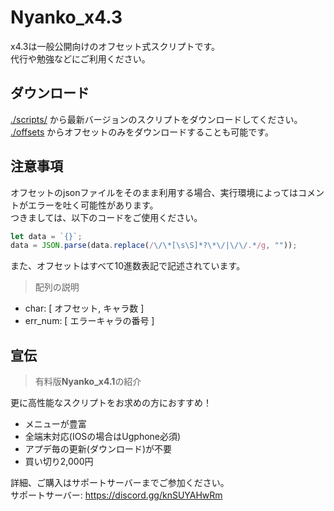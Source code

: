 # Nyanko_x4.3
x4.3は一般公開向けのオフセット式スクリプトです。  
代行や勉強などにご利用ください。  

## ダウンロード
[./scripts/](https://github.com/Rento055/x4.3/tree/main/scripts) から最新バージョンのスクリプトをダウンロードしてください。  
[./offsets](https://github.com/Rento055/x4.3/tree/main/offsets) からオフセットのみをダウンロードすることも可能です。  

## 注意事項  
オフセットのjsonファイルをそのまま利用する場合、実行環境によってはコメントがエラーを吐く可能性があります。  
つきましては、以下のコードをご使用ください。
```js
let data = `{}`;
data = JSON.parse(data.replace(/\/\*[\s\S]*?\*\/|\/\/.*/g, ""));
```
また、オフセットはすべて10進数表記で記述されています。  
> 配列の説明  

- char: [ オフセット, キャラ数 ]  
- err_num: [ エラーキャラの番号 ]  
## 宣伝
> 有料版**Nyanko_x4.1**の紹介

更に高性能なスクリプトをお求めの方におすすめ！  
- メニューが豊富  
- 全端末対応(IOSの場合はUgphone必須)  
- アプデ毎の更新(ダウンロード)が不要  
- 買い切り2,000円  

詳細、ご購入はサポートサーバーまでご参加ください。  
サポートサーバー: https://discord.gg/knSUYAHwRm

